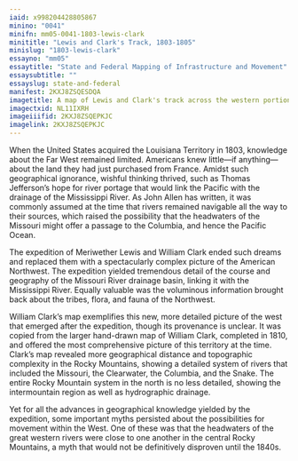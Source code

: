 ```yaml
---
iaid: x998204428805867
minino: "0041"
minifn: mm05-0041-1803-lewis-clark
minititle: "Lewis and Clark's Track, 1803-1805"
minislug: "1803-lewis-clark"
essayno: "mm05"
essaytitle: "State and Federal Mapping of Infrastructure and Movement"
essaysubtitle: ""
essayslug: state-and-federal
manifest: 2KXJ8ZSQESDQA
imagetitle: A map of Lewis and Clark's track across the western portion of North America from the Misissippi [sic] to the Pacific Ocean
imagectxid: NL11IXRH
imageiiifid: 2KXJ8ZSQEPKJC
imagelink: 2KXJ8ZSQEPKJC
---
```


When the United States acquired the Louisiana Territory in 1803, knowledge about the Far West remained limited. Americans knew little—if anything—about the land they had just purchased from France. Amidst such geographical ignorance, wishful thinking thrived, such as Thomas Jefferson’s hope for river portage that would link the Pacific with the drainage of the Mississippi River. As John Allen has written, it was commonly assumed at the time that rivers remained navigable all the way to their sources, which raised the possibility that the headwaters of the Missouri might offer a passage to the Columbia, and hence the Pacific Ocean.

The expedition of Meriwether Lewis and William Clark ended such dreams and replaced them with a spectacularly complex picture of the American Northwest. The expedition yielded tremendous detail of the course and geography of the Missouri River drainage basin, linking it with the Mississippi River. Equally valuable was the voluminous information brought back about the tribes, flora, and fauna of the Northwest.

William Clark’s map exemplifies this new, more detailed picture of the west that emerged after the expedition, though its provenance is unclear. It was copied from the larger hand-drawn map of William Clark, completed in 1810, and offered the most comprehensive picture of this territory at the time. Clark’s map revealed more geographical distance and topographic complexity in the Rocky Mountains, showing a detailed system of rivers that included the Missouri, the Clearwater, the Columbia, and the Snake. The entire Rocky Mountain system in the north is no less detailed, showing the intermountain region as well as hydrographic drainage.

Yet for all the advances in geographical knowledge yielded by the expedition, some important myths persisted about the possibilities for movement within the West. One of these was that the headwaters of the great western rivers were close to one another in the central Rocky Mountains, a myth that would not be definitively disproven until the 1840s.
